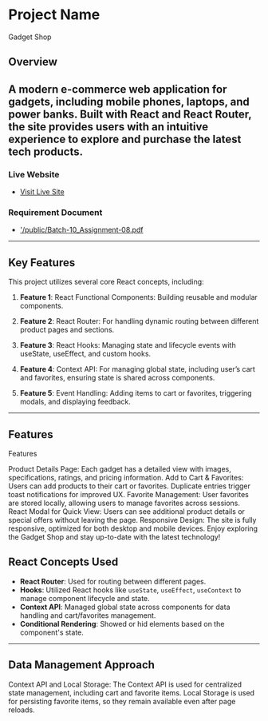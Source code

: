 # Project Name

Gadget Shop

## Overview

## A modern e-commerce web application for gadgets, including mobile phones, laptops, and power banks. Built with React and React Router, the site provides users with an intuitive experience to explore and purchase the latest tech products.

### Live Website

- [Visit Live Site](#)

### Requirement Document

- ['/public/Batch-10_Assignment-08.pdf](#)

---

## Key Features

This project utilizes several core React concepts, including:

1. **Feature 1**: React Functional Components: Building reusable and modular components.

2. **Feature 2**: React Router: For handling dynamic routing between different product pages and sections.

3. **Feature 3**: React Hooks: Managing state and lifecycle events with useState, useEffect, and custom hooks.
4. **Feature 4**: Context API: For managing global state, including user’s cart and favorites, ensuring state is shared across components.
5. **Feature 5**: Event Handling: Adding items to cart or favorites, triggering modals, and displaying feedback.

---

## Features

Features

Product Details Page: Each gadget has a detailed view with images, specifications, ratings, and pricing information.
Add to Cart & Favorites: Users can add products to their cart or favorites. Duplicate entries trigger toast notifications for improved UX.
Favorite Management: User favorites are stored locally, allowing users to manage favorites across sessions.
React Modal for Quick View: Users can see additional product details or special offers without leaving the page.
Responsive Design: The site is fully responsive, optimized for both desktop and mobile devices.
Enjoy exploring the Gadget Shop and stay up-to-date with the latest technology!

## React Concepts Used

- **React Router**: Used for routing between different pages.
- **Hooks**: Utilized React hooks like `useState`, `useEffect`, `useContext` to manage component lifecycle and state.
- **Context API**: Managed global state across components for data handling and cart/favorites management.
- **Conditional Rendering**: Showed or hid elements based on the component's state.

---

## Data Management Approach

Context API and Local Storage: The Context API is used for centralized state management, including cart and favorite items. Local Storage is used for persisting favorite items, so they remain available even after page reloads.
